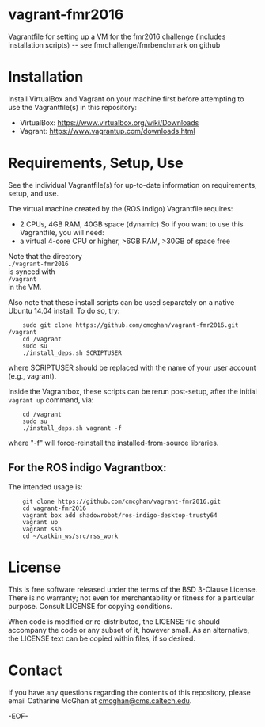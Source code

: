 # vagrant-fmr2016
Vagrantfile for setting up a VM for the fmr2016 challenge (includes installation scripts) -- see fmrchallenge/fmrbenchmark on github

Installation
============

Install VirtualBox and Vagrant on your machine first before attempting to use the Vagrantfile(s) in this repository:
* VirtualBox: https://www.virtualbox.org/wiki/Downloads
* Vagrant: https://www.vagrantup.com/downloads.html

Requirements, Setup, Use
========================

See the individual Vagrantfile(s) for up-to-date information on requirements, setup, and use.

The virtual machine created by the (ROS indigo) Vagrantfile requires:
* 2 CPUs, 4GB RAM, 40GB space (dynamic)
So if you want to use this Vagrantfile, you will need:
* a virtual 4-core CPU or higher, >6GB RAM, >30GB of space free

Note that the directory  
    `./vagrant-fmr2016`  
is synced with  
    `/vagrant`  
in the VM.

Also note that these install scripts can be used separately on a native Ubuntu 14.04 install. To do so, try:
```
    sudo git clone https://github.com/cmcghan/vagrant-fmr2016.git /vagrant
    cd /vagrant
    sudo su
    ./install_deps.sh SCRIPTUSER
```
where SCRIPTUSER should be replaced with the name of your user account (e.g., vagrant).

Inside the Vagrantbox, these scripts can be rerun post-setup, after the initial `vagrant up` command, via:
```
    cd /vagrant
    sudo su
    ./install_deps.sh vagrant -f
```
where "-f" will force-reinstall the installed-from-source libraries.

For the ROS indigo Vagrantbox:
----------------------------

The intended usage is:
```
    git clone https://github.com/cmcghan/vagrant-fmr2016.git
    cd vagrant-fmr2016
    vagrant box add shadowrobot/ros-indigo-desktop-trusty64
    vagrant up
    vagrant ssh
    cd ~/catkin_ws/src/rss_work
```

License
=======

This is free software released under the terms of the BSD 3-Clause License. There is no warranty; not even for merchantability or fitness for a particular purpose. Consult LICENSE for copying conditions.

When code is modified or re-distributed, the LICENSE file should accompany the code or any subset of it, however small. As an alternative, the LICENSE text can be copied within files, if so desired.

Contact
=======

If you have any questions regarding the contents of this repository, please email Catharine McGhan at <cmcghan@cms.caltech.edu>.

-EOF-
